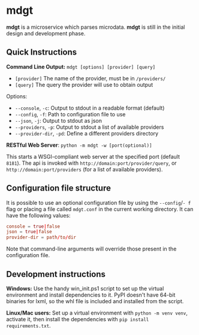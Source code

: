 mdgt
====
**mdgt** is a microservice which parses microdata.  **mdgt** is still
in the initial design and development phase.

Quick Instructions
------------------
**Command Line Output:** `mdgt [options] [provider] [query]`

* `[provider]` The name of the provider, must be in `/providers/`
* `[query]` The query the provider will use to obtain output

Options:
* `--console`, `-c`: Output to stdout in a readable format (default)
* `--config`, `-f`: Path to configuration file to use
* `--json`, `-j`: Output to stdout as json
* `--providers`, `-p`: Output to stdout a list of available providers
* `--provider-dir`, `-pd`: Define a different providers directory

**RESTful Web Server**: `python -m mdgt -w [port(optional)]`

This starts a WSGI-compliant web server at the specified port (default `8181`).  The
api is invoked with `http://domain:port/provider/query`, or `http://domain:port/providers`
(for a list of available providers).

Configuration file structure
----------------------------

It is possible to use an optional configuration file by using the
`--config`/`- f` flag or placing a file called `mdgt.conf` in the current working
directory. It can have the following values:

```conf
console = true|false
json = true|false
provider-dir = path/to/dir
```

Note that command-line arguments will override those present in the configuration
file.

Development instructions
------------------------
**Windows:** Use the handy win_init.ps1 script to set up the virtual
environment and install dependencies to it. PyPI doesn't have 64-bit binaries
for lxml, so the whl file is included and installed from the script.

**Linux/Mac users:** Set up a virtual environment with `python -m venv venv`, activate it,
then install the dependencies with `pip install requirements.txt`.
